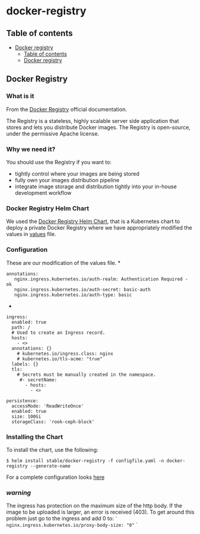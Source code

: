 # docker-registry
## Table of contents
- [Docker registry](#docker-registry-first)
  - [Table of contents](#table-of-contents)
  - [Docker registry](#docker-registry)
  
  
## Docker Registry


### What is it
From the [Docker Registry](https://docs.docker.com/registry/) official documentation.

The Registry is a stateless, highly scalable server side application that stores and lets you distribute Docker images. The Registry is open-source, under the permissive Apache license.


### Why we need it?
You should use the Registry if you want to:
* tightly control where your images are being stored
* fully own your images distribution pipeline
* integrate image storage and distribution tightly into your in-house development workflow


### Docker Registry Helm Chart
We used the [Docker Registry Helm Chart](https://github.com/helm/charts/tree/master/stable/docker-registry), that is a Kubernetes chart to deploy a private Docker Registry where we have appropriately modified the values in [values](https://github.com/helm/charts/blob/master/stable/docker-registry/values.yaml) file.
### Configuration
These are our modification of the values file.
*
```
annotations:
   nginx.ingress.kubernetes.io/auth-realm: Authentication Required - ok
   nginx.ingress.kubernetes.io/auth-secret: basic-auth
   nginx.ingress.kubernetes.io/auth-type: basic
```
*
```
ingress:
  enabled: true
  path: /
  # Used to create an Ingress record.
  hosts:
    - <>
  annotations: {}
    # kubernetes.io/ingress.class: nginx
    # kubernetes.io/tls-acme: "true"
  labels: {}
  tls:
    # Secrets must be manually created in the namespace.
     #- secretName: 
       - hosts:
         - <>
```
```
persistence:
  accessMode: 'ReadWriteOnce'
  enabled: true
  size: 100Gi
  storageClass: 'rook-ceph-block'
```

### Installing the Chart
To install the chart, use the following:
```console
$ helm install stable/docker-registry -f configfile.yaml -n docker-registry --generate-name
```
For a complete configuration looks [here](https://github.com/helm/charts/tree/master/stable/docker-registry#configuration)




### *warning*
The ingress has protection on the maximum size of the http body. If the image to be uploaded is larger, an error is received (403). To get around this problem just go to the ingress and add 0 to:
`` `
nginx.ingress.kubernetes.io/proxy-body-size: "0"
`` `






